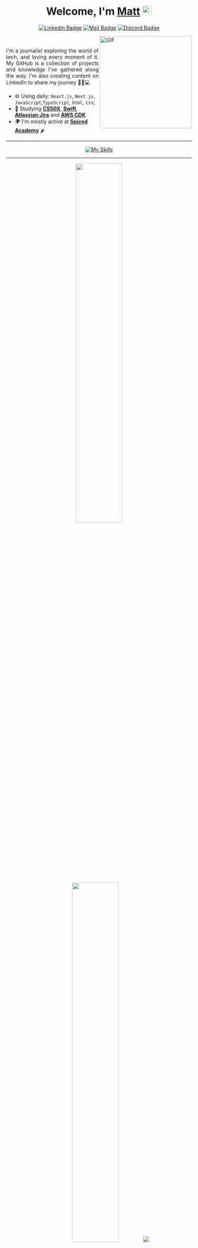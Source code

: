 <div align="center">
   <h1>Welcome, I'm <a href="https://www.linkedin.com/in/akamateus/">Matt</a> <img src="https://media.giphy.com/media/hvRJCLFzcasrR4ia7z/giphy.gif" width="25px"> </h1>
   
   
 
   
[![Linkedin Badge](https://img.shields.io/badge/-MateusOliveira-blue?style=flat&logo=Linkedin&logoColor=white&link=https://www.linkedin.com/in/mateusoliveirac/)](https://www.linkedin.com/in/mateusoliveirac/)
[![Mail Badge](https://img.shields.io/badge/-mateusoliveirac@hotmail.com-c14438?style=flat&logo=Gmail&logoColor=white&link=mailto:mateusoliveirac@hotmail.com)](mailto:mateusoliveirac@hotmail.com)
[![Discord Badge](https://img.shields.io/badge/-akamateus🕹️-mediumpurple?style=flat&logo=discord&logoColor=white&link=https://instagram.com/akamateus/)](https://instagram.com/akamateus)
<!-- [![Instagram Badge](https://img.shields.io/badge/-MyPlaylists🎧-limegreen?style=flat&logo=spotify&logoColor=white&link=https://open.spotify.com/user/12147384688?si=c8b08e3f123541df)](https://open.spotify.com/user/12147384688?si=c8b08e3f123541df) -->
   
</div> 
<div id= 'container'>
    <img  width=250 align="right" alt="GIF" src="https://media.giphy.com/media/y0XAoHQPmv4CQ/giphy.gif" />
   <br/>
  <p  align-text=left align=justify> I'm a journalist exploring the world of tech, and loving every moment of it. My GitHub is a collection of projects and knowledge I've gathered along the way. I'm also creating content on LinkedIn to share my journey 📰💡💻

- ⚙️ Using daily:  `React.js`, `Next.js`, `JavaScript`,`TypeScript`, `html`, `css`;
- 📝 Studying **[CS50X](https://cs50.harvard.edu/x/2023/)**, **[Swift](https://developer.apple.com/swift/)**, **[Atlassian Jira](https://www.atlassian.com/software/jira)** and **[AWS CDK](https://aws.amazon.com/cdk/)**
- 🌍 I'm mostly active at **[Spiced Academy](https://www.spiced-academy.com/en)** 🌶️
<!-- - 💻 PC-Gaming Addict (mostly **[League of Legends](https://www.leagueofgraphs.com/summoner/euw/akamateus)**)
- 🧛 Watching Anime & slapstick comedy -->
  </p>
 </div>
<hr>

<div align=center>
   
[![My Skills](https://skillicons.dev/icons?i=git,github,mongodb,react,babel,nextjs,js,ts,html,css,vscode,ps,ai,tailwind)](https://skillicons.dev)

</div>

<hr>
<p align="center">
  <img height="50%" width="auto" src ="https://github-readme-stats.vercel.app/api?username=akamateus&show_icons=true&count_private=true&theme=darcula&hide_border=true&hide=issues,contribs&bg_color=00000000">
  <img height="50%" width="auto" src ="https://github-readme-stats.vercel.app/api/top-langs/?username=akamateus&layout=compact&hide_border=true&theme=darcula&bg_color=00000000&langs_count=6&hide=jupyter%20notebook,tex,css,php&exclude_repo=Pacman-AI">
  <img src ="https://github-readme-streak-stats.herokuapp.com?user=akamateus&theme=darcula&hide_border=true&background=FFFFFF00">
  <br>
</p>
  
<div align="center">
<h3>Let start with the basics:</h3>
</div>

```
function aTypicalDay(hasOnSiteInterview, hasCodingChallenge) {
  if (hasOnSiteInterview) {
    return crushInterview();
  }

  // Morning
  workOut();
  let applicationsSubmitted = 0;
  while (applicationsSubmitted < 5) {
    applicationsSubmitted++;
  }

  // Afternoon
  haveLunch();
  const topics = ['CSS', 'systemDesign', 'Python'];
  for (let i = 0; i < topics.length; i++) {
    study(topics[i]);
  }

  // Evening
  netflix();
  if (hasCodingChallenge) {
    doCodingChallenge();
  } else {
    studyMore();
  }
  playLeagueOfLegends();
  return sleep();
}

```
